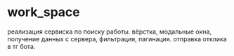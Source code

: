 # work_space
реализация сервиска по поиску работы.
вёрстка, модальные окна, получение данных с сервера, фильтрация, пагинация.
отправка отклика в тг бота.
